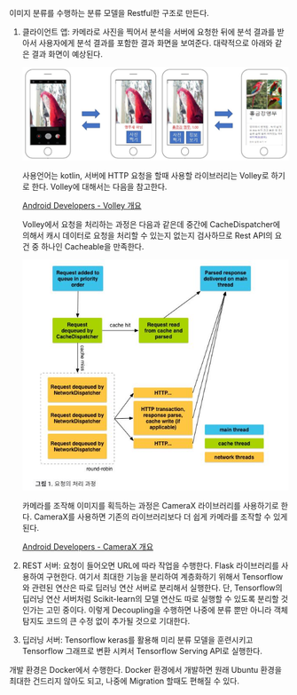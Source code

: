 이미지 분류를 수행하는 분류 모델을 Restful한 구조로 만든다. 

1. 클라이언트 앱: 카메라로 사진을 찍어서 분석을 서버에 요청한 뒤에 분석 결과를 받아서 사용자에게 분석 결과를 포함한 결과 화면을 보여준다. 대략적으로 아래와 같은 결과 화면이 예상된다. 

   ![](./Figure/1-1.JPG)

   사용언어는 kotlin, 서버에 HTTP 요청을 할때 사용할 라이브러리는 Volley로 하기로 한다.  Volley에 대해서는 다음을 참고한다. 

   [Android Developers - Volley 개요](https://developer.android.com/training/volley/simple)

   Volley에서 요청을 처리하는 과정은 다음과 같은데 중간에 CacheDispatcher에 의해서 캐시 데이터로 요청을 처리할 수 있는지 없는지 검사하므로 Rest API의 요건 중 하나인 Cacheable을 만족한다. 
   
   ![](./Figure/1-2.JPG)
   
   카메라를 조작해 이미지를 획득하는 과정은 CameraX 라이브러리를 사용하기로 한다. CameraX를 사용하면 기존의 라이브러리보다 더 쉽게 카메라를 조작할 수 있게 된다. 
   
   [Android Developers - CameraX 개요]( https://developer.android.com/training/camerax?hl=ko)
   
   
   
2. REST 서버: 요청이 들어오면 URL에 따라 작업을 수행한다. Flask 라이브러리를 사용하여 구현한다. 여기서 최대한 기능을 분리하여 계층화하기 위해서 Tensorflow와 관련된 연산은 따로 딥러닝 연산 서버로 분리해서 실행한다. 단, Tensorflow의 딥러닝 연산 서버처럼 Scikit-learn의 모델 연산도 따로 실행할 수 있도록 분리할 것인가는 고민 중이다. 이렇게 Decoupling을 수행하면 나중에 분류 뿐만 아니라 객체 탐지도 코드의 큰 수정 없이 추가될 것으로 기대한다. 

   

3. 딥러닝 서버: Tensorflow keras를 활용해 미리 분류 모델을 훈련시키고 Tensorflow 그래프로 변환 시켜서 Tensorflow Serving API로 실행한다. 



개발 환경은 Docker에서 수행한다. Docker 환경에서 개발하면 원래 Ubuntu 환경을 최대한 건드리지 않아도 되고, 나중에 Migration 할때도 편해질 수 있다. 


